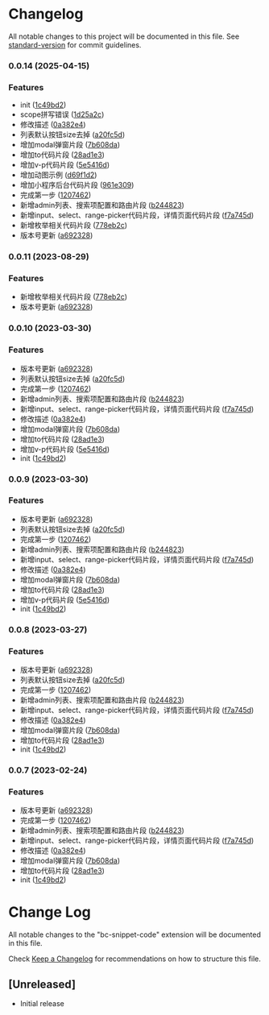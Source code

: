 # Changelog

All notable changes to this project will be documented in this file. See [standard-version](https://github.com/conventional-changelog/standard-version) for commit guidelines.

### 0.0.14 (2025-04-15)


### Features

* init ([1c49bd2](https://github.com/jianmofeng/bc-snippet-code/commit/1c49bd2948aacf5d1e6884f1ec5af0d349b39ea9))
* scope拼写错误 ([1d25a2c](https://github.com/jianmofeng/bc-snippet-code/commit/1d25a2c3fe07fb90174f095d95d73f04bdde75d0))
* 修改描述 ([0a382e4](https://github.com/jianmofeng/bc-snippet-code/commit/0a382e488f68b09235199d0874a7c10d4b194e37))
* 列表默认按钮size去掉 ([a20fc5d](https://github.com/jianmofeng/bc-snippet-code/commit/a20fc5d617e89e29fe301861cb77325641e1d48b))
* 增加modal弹窗片段 ([7b608da](https://github.com/jianmofeng/bc-snippet-code/commit/7b608da008ca3bfa8dddba252d1f2256c16710d0))
* 增加to代码片段 ([28ad1e3](https://github.com/jianmofeng/bc-snippet-code/commit/28ad1e3264d52fc537aea19382272bd4708e435c))
* 增加v-p代码片段 ([5e5416d](https://github.com/jianmofeng/bc-snippet-code/commit/5e5416d861db9c4f5a64c0017c898cf6f29e5c08))
* 增加动图示例 ([d69f1d2](https://github.com/jianmofeng/bc-snippet-code/commit/d69f1d2a78270cc6840e59c711bd2980a00ff1ae))
* 增加小程序后台代码片段 ([961e309](https://github.com/jianmofeng/bc-snippet-code/commit/961e309cdc4192197baf7b297d86a6d8c199d975))
* 完成第一步 ([1207462](https://github.com/jianmofeng/bc-snippet-code/commit/1207462ada2cca4b1d9118007b5488bce10c23a0))
* 新增admin列表、搜索项配置和路由片段 ([b244823](https://github.com/jianmofeng/bc-snippet-code/commit/b244823832685b63b05a9669100ab30888fc672b))
* 新增input、select、range-picker代码片段，详情页面代码片段 ([f7a745d](https://github.com/jianmofeng/bc-snippet-code/commit/f7a745da2e7ea89b7bfeb68b61383bd0ff7bf131))
* 新增枚举相关代码片段 ([778eb2c](https://github.com/jianmofeng/bc-snippet-code/commit/778eb2c05fd2403c9bfaa6edb7e4dae9a87f1b82))
* 版本号更新 ([a692328](https://github.com/jianmofeng/bc-snippet-code/commit/a6923283d833516c186ce3f4e33b0d8e14409fde))

### 0.0.11 (2023-08-29)


### Features

* 新增枚举相关代码片段 ([778eb2c](https://github.com/jianmofeng/bc-snippet-code/commit/778eb2c05fd2403c9bfaa6edb7e4dae9a87f1b82))
* 版本号更新 ([a692328](https://github.com/jianmofeng/bc-snippet-code/commit/a6923283d833516c186ce3f4e33b0d8e14409fde))

### 0.0.10 (2023-03-30)


### Features

* 版本号更新 ([a692328](https://github.com/jianmofeng/bc-snippet-code/commit/a6923283d833516c186ce3f4e33b0d8e14409fde))
* 列表默认按钮size去掉 ([a20fc5d](https://github.com/jianmofeng/bc-snippet-code/commit/a20fc5d617e89e29fe301861cb77325641e1d48b))
* 完成第一步 ([1207462](https://github.com/jianmofeng/bc-snippet-code/commit/1207462ada2cca4b1d9118007b5488bce10c23a0))
* 新增admin列表、搜索项配置和路由片段 ([b244823](https://github.com/jianmofeng/bc-snippet-code/commit/b244823832685b63b05a9669100ab30888fc672b))
* 新增input、select、range-picker代码片段，详情页面代码片段 ([f7a745d](https://github.com/jianmofeng/bc-snippet-code/commit/f7a745da2e7ea89b7bfeb68b61383bd0ff7bf131))
* 修改描述 ([0a382e4](https://github.com/jianmofeng/bc-snippet-code/commit/0a382e488f68b09235199d0874a7c10d4b194e37))
* 增加modal弹窗片段 ([7b608da](https://github.com/jianmofeng/bc-snippet-code/commit/7b608da008ca3bfa8dddba252d1f2256c16710d0))
* 增加to代码片段 ([28ad1e3](https://github.com/jianmofeng/bc-snippet-code/commit/28ad1e3264d52fc537aea19382272bd4708e435c))
* 增加v-p代码片段 ([5e5416d](https://github.com/jianmofeng/bc-snippet-code/commit/5e5416d861db9c4f5a64c0017c898cf6f29e5c08))
* init ([1c49bd2](https://github.com/jianmofeng/bc-snippet-code/commit/1c49bd2948aacf5d1e6884f1ec5af0d349b39ea9))

### 0.0.9 (2023-03-30)


### Features

* 版本号更新 ([a692328](https://github.com/jianmofeng/bc-snippet-code/commit/a6923283d833516c186ce3f4e33b0d8e14409fde))
* 列表默认按钮size去掉 ([a20fc5d](https://github.com/jianmofeng/bc-snippet-code/commit/a20fc5d617e89e29fe301861cb77325641e1d48b))
* 完成第一步 ([1207462](https://github.com/jianmofeng/bc-snippet-code/commit/1207462ada2cca4b1d9118007b5488bce10c23a0))
* 新增admin列表、搜索项配置和路由片段 ([b244823](https://github.com/jianmofeng/bc-snippet-code/commit/b244823832685b63b05a9669100ab30888fc672b))
* 新增input、select、range-picker代码片段，详情页面代码片段 ([f7a745d](https://github.com/jianmofeng/bc-snippet-code/commit/f7a745da2e7ea89b7bfeb68b61383bd0ff7bf131))
* 修改描述 ([0a382e4](https://github.com/jianmofeng/bc-snippet-code/commit/0a382e488f68b09235199d0874a7c10d4b194e37))
* 增加modal弹窗片段 ([7b608da](https://github.com/jianmofeng/bc-snippet-code/commit/7b608da008ca3bfa8dddba252d1f2256c16710d0))
* 增加to代码片段 ([28ad1e3](https://github.com/jianmofeng/bc-snippet-code/commit/28ad1e3264d52fc537aea19382272bd4708e435c))
* 增加v-p代码片段 ([5e5416d](https://github.com/jianmofeng/bc-snippet-code/commit/5e5416d861db9c4f5a64c0017c898cf6f29e5c08))
* init ([1c49bd2](https://github.com/jianmofeng/bc-snippet-code/commit/1c49bd2948aacf5d1e6884f1ec5af0d349b39ea9))

### 0.0.8 (2023-03-27)


### Features

* 版本号更新 ([a692328](https://github.com/jianmofeng/bc-snippet-code/commit/a6923283d833516c186ce3f4e33b0d8e14409fde))
* 列表默认按钮size去掉 ([a20fc5d](https://github.com/jianmofeng/bc-snippet-code/commit/a20fc5d617e89e29fe301861cb77325641e1d48b))
* 完成第一步 ([1207462](https://github.com/jianmofeng/bc-snippet-code/commit/1207462ada2cca4b1d9118007b5488bce10c23a0))
* 新增admin列表、搜索项配置和路由片段 ([b244823](https://github.com/jianmofeng/bc-snippet-code/commit/b244823832685b63b05a9669100ab30888fc672b))
* 新增input、select、range-picker代码片段，详情页面代码片段 ([f7a745d](https://github.com/jianmofeng/bc-snippet-code/commit/f7a745da2e7ea89b7bfeb68b61383bd0ff7bf131))
* 修改描述 ([0a382e4](https://github.com/jianmofeng/bc-snippet-code/commit/0a382e488f68b09235199d0874a7c10d4b194e37))
* 增加modal弹窗片段 ([7b608da](https://github.com/jianmofeng/bc-snippet-code/commit/7b608da008ca3bfa8dddba252d1f2256c16710d0))
* 增加to代码片段 ([28ad1e3](https://github.com/jianmofeng/bc-snippet-code/commit/28ad1e3264d52fc537aea19382272bd4708e435c))
* init ([1c49bd2](https://github.com/jianmofeng/bc-snippet-code/commit/1c49bd2948aacf5d1e6884f1ec5af0d349b39ea9))

### 0.0.7 (2023-02-24)


### Features

* 版本号更新 ([a692328](https://github.com/jianmofeng/bc-snippet-code/commit/a6923283d833516c186ce3f4e33b0d8e14409fde))
* 完成第一步 ([1207462](https://github.com/jianmofeng/bc-snippet-code/commit/1207462ada2cca4b1d9118007b5488bce10c23a0))
* 新增admin列表、搜索项配置和路由片段 ([b244823](https://github.com/jianmofeng/bc-snippet-code/commit/b244823832685b63b05a9669100ab30888fc672b))
* 新增input、select、range-picker代码片段，详情页面代码片段 ([f7a745d](https://github.com/jianmofeng/bc-snippet-code/commit/f7a745da2e7ea89b7bfeb68b61383bd0ff7bf131))
* 修改描述 ([0a382e4](https://github.com/jianmofeng/bc-snippet-code/commit/0a382e488f68b09235199d0874a7c10d4b194e37))
* 增加modal弹窗片段 ([7b608da](https://github.com/jianmofeng/bc-snippet-code/commit/7b608da008ca3bfa8dddba252d1f2256c16710d0))
* 增加to代码片段 ([28ad1e3](https://github.com/jianmofeng/bc-snippet-code/commit/28ad1e3264d52fc537aea19382272bd4708e435c))
* init ([1c49bd2](https://github.com/jianmofeng/bc-snippet-code/commit/1c49bd2948aacf5d1e6884f1ec5af0d349b39ea9))

# Change Log

All notable changes to the "bc-snippet-code" extension will be documented in this file.

Check [Keep a Changelog](http://keepachangelog.com/) for recommendations on how to structure this file.

## [Unreleased]

- Initial release